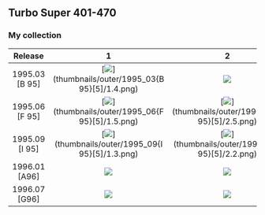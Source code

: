 ## Turbo Super 401-470

### My collection

|    Release     |                                                             1                                                              |                                                             2                                                              |                                                             3                                                              |                                                             4                                                              |                                                             5                                                              |
|:--------------:|:--------------------------------------------------------------------------------------------------------------------------:|:--------------------------------------------------------------------------------------------------------------------------:|:--------------------------------------------------------------------------------------------------------------------------:|:--------------------------------------------------------------------------------------------------------------------------:|:--------------------------------------------------------------------------------------------------------------------------:|
| 1995.03 [B 95] |             [<img src='thumbnails/outer/1995_03{B 95}[5]/1.4.png'>](thumbnails/outer/1995_03{B 95}[5]/1.4.png)             | [<img src='/collection/gum_wrappers/kent/turbo//missed_outer.png'>](/collection/gum_wrappers/kent/turbo//missed_outer.png) |             [<img src='thumbnails/outer/1995_03{B 95}[5]/3.5.png'>](thumbnails/outer/1995_03{B 95}[5]/3.5.png)             |             [<img src='thumbnails/outer/1995_03{B 95}[5]/4.5.png'>](thumbnails/outer/1995_03{B 95}[5]/4.5.png)             | [<img src='/collection/gum_wrappers/kent/turbo//missed_outer.png'>](/collection/gum_wrappers/kent/turbo//missed_outer.png) |
| 1995.06 [F 95] |             [<img src='thumbnails/outer/1995_06{F 95}[5]/1.5.png'>](thumbnails/outer/1995_06{F 95}[5]/1.5.png)             |             [<img src='thumbnails/outer/1995_06{F 95}[5]/2.5.png'>](thumbnails/outer/1995_06{F 95}[5]/2.5.png)             |             [<img src='thumbnails/outer/1995_06{F 95}[5]/3.5.png'>](thumbnails/outer/1995_06{F 95}[5]/3.5.png)             | [<img src='/collection/gum_wrappers/kent/turbo//missed_outer.png'>](/collection/gum_wrappers/kent/turbo//missed_outer.png) |             [<img src='thumbnails/outer/1995_06{F 95}[5]/5.5.png'>](thumbnails/outer/1995_06{F 95}[5]/5.5.png)             |
| 1995.09 [I 95] |             [<img src='thumbnails/outer/1995_09{I 95}[5]/1.3.png'>](thumbnails/outer/1995_09{I 95}[5]/1.3.png)             |             [<img src='thumbnails/outer/1995_09{I 95}[5]/2.2.png'>](thumbnails/outer/1995_09{I 95}[5]/2.2.png)             | [<img src='/collection/gum_wrappers/kent/turbo//missed_outer.png'>](/collection/gum_wrappers/kent/turbo//missed_outer.png) |             [<img src='thumbnails/outer/1995_09{I 95}[5]/4.2.png'>](thumbnails/outer/1995_09{I 95}[5]/4.2.png)             |             [<img src='thumbnails/outer/1995_09{I 95}[5]/5.2.png'>](thumbnails/outer/1995_09{I 95}[5]/5.2.png)             |
| 1996.01 [A96]  | [<img src='/collection/gum_wrappers/kent/turbo//missed_outer.png'>](/collection/gum_wrappers/kent/turbo//missed_outer.png) |              [<img src='thumbnails/outer/1996_01{A96}[5]/2.5.png'>](thumbnails/outer/1996_01{A96}[5]/2.5.png)              | [<img src='/collection/gum_wrappers/kent/turbo//missed_outer.png'>](/collection/gum_wrappers/kent/turbo//missed_outer.png) | [<img src='/collection/gum_wrappers/kent/turbo//missed_outer.png'>](/collection/gum_wrappers/kent/turbo//missed_outer.png) |              [<img src='thumbnails/outer/1996_01{A96}[5]/5.4.png'>](thumbnails/outer/1996_01{A96}[5]/5.4.png)              |
| 1996.07 [G96]  | [<img src='/collection/gum_wrappers/kent/turbo//missed_outer.png'>](/collection/gum_wrappers/kent/turbo//missed_outer.png) | [<img src='/collection/gum_wrappers/kent/turbo//missed_outer.png'>](/collection/gum_wrappers/kent/turbo//missed_outer.png) | [<img src='/collection/gum_wrappers/kent/turbo//missed_outer.png'>](/collection/gum_wrappers/kent/turbo//missed_outer.png) | [<img src='/collection/gum_wrappers/kent/turbo//missed_outer.png'>](/collection/gum_wrappers/kent/turbo//missed_outer.png) | [<img src='/collection/gum_wrappers/kent/turbo//missed_outer.png'>](/collection/gum_wrappers/kent/turbo//missed_outer.png) |

<span style="display: inline-block;">
	<a href='thumbnails/inner/401.5.png' title=''><img src='thumbnails/inner/401.5.png' alt=''></a>
</span>
<span style="display: inline-block;">
	<a href='thumbnails/inner/402.4.png' title=''><img src='thumbnails/inner/402.4.png' alt=''></a>
</span>
<span style="display: inline-block;">
	<a href='thumbnails/inner/403.5.png' title=''><img src='thumbnails/inner/403.5.png' alt=''></a>
</span>
<span style="display: inline-block;">
	<a href='thumbnails/inner/404.5.png' title=''><img src='thumbnails/inner/404.5.png' alt=''></a>
</span>
<span style="display: inline-block;">
	<a href='thumbnails/inner/405.5.png' title=''><img src='thumbnails/inner/405.5.png' alt=''></a>
</span>
<span style="display: inline-block;">
	<a href='thumbnails/inner/406.5.png' title=''><img src='thumbnails/inner/406.5.png' alt=''></a>
</span>
<span style="display: inline-block;">
	<a href='thumbnails/inner/407.5.png' title=''><img src='thumbnails/inner/407.5.png' alt=''></a>
</span>
<span style="display: inline-block;">
	<a href='thumbnails/inner/408.5.png' title=''><img src='thumbnails/inner/408.5.png' alt=''></a>
</span>
<span style="display: inline-block;">
	<a href='thumbnails/inner/409.5.png' title=''><img src='thumbnails/inner/409.5.png' alt=''></a>
</span>
<span style="display: inline-block;">
	<a href='thumbnails/inner/410.5.png' title=''><img src='thumbnails/inner/410.5.png' alt=''></a>
</span>
<span style="display: inline-block;">
	<a href='thumbnails/inner/411.5.png' title=''><img src='thumbnails/inner/411.5.png' alt=''></a>
</span>
<span style="display: inline-block;">
	<a href='thumbnails/inner/412.5.png' title=''><img src='thumbnails/inner/412.5.png' alt=''></a>
</span>
<span style="display: inline-block;">
	<a href='thumbnails/inner/413.5.png' title=''><img src='thumbnails/inner/413.5.png' alt=''></a>
</span>
<span style="display: inline-block;">
	<a href='thumbnails/inner/414.5.png' title=''><img src='thumbnails/inner/414.5.png' alt=''></a>
</span>
<span style="display: inline-block;">
	<a href='thumbnails/inner/415.5.png' title=''><img src='thumbnails/inner/415.5.png' alt=''></a>
</span>
<span style="display: inline-block;">
	<a href='thumbnails/inner/416.5.png' title=''><img src='thumbnails/inner/416.5.png' alt=''></a>
</span>
<span style="display: inline-block;">
	<a href='thumbnails/inner/417.4.png' title=''><img src='thumbnails/inner/417.4.png' alt=''></a>
</span>
<span style="display: inline-block;">
	<a href='thumbnails/inner/418.4.png' title=''><img src='thumbnails/inner/418.4.png' alt=''></a>
</span>
<span style="display: inline-block;">
	<a href='thumbnails/inner/419.5.png' title=''><img src='thumbnails/inner/419.5.png' alt=''></a>
</span>
<span style="display: inline-block;">
	<a href='thumbnails/inner/420.5.png' title=''><img src='thumbnails/inner/420.5.png' alt=''></a>
</span>
<span style="display: inline-block;">
	<a href='thumbnails/inner/421.5.png' title=''><img src='thumbnails/inner/421.5.png' alt=''></a>
</span>
<span style="display: inline-block;">
	<a href='thumbnails/inner/422.5.png' title=''><img src='thumbnails/inner/422.5.png' alt=''></a>
</span>
<span style="display: inline-block;">
	<a href='thumbnails/inner/423.5.png' title=''><img src='thumbnails/inner/423.5.png' alt=''></a>
</span>
<span style="display: inline-block;">
	<a href='thumbnails/inner/424.4.png' title=''><img src='thumbnails/inner/424.4.png' alt=''></a>
</span>
<span style="display: inline-block;">
	<a href='thumbnails/inner/425.4.png' title=''><img src='thumbnails/inner/425.4.png' alt=''></a>
</span>
<span style="display: inline-block;">
	<a href='thumbnails/inner/426.4.png' title=''><img src='thumbnails/inner/426.4.png' alt=''></a>
</span>
<span style="display: inline-block;">
	<a href='thumbnails/inner/427.4.png' title=''><img src='thumbnails/inner/427.4.png' alt=''></a>
</span>
<span style="display: inline-block;">
	<a href='thumbnails/inner/428.5.png' title=''><img src='thumbnails/inner/428.5.png' alt=''></a>
</span>
<span style="display: inline-block;">
	<a href='thumbnails/inner/429.5.png' title=''><img src='thumbnails/inner/429.5.png' alt=''></a>
</span>
<span style="display: inline-block;">
	<a href='thumbnails/inner/430.4.png' title=''><img src='thumbnails/inner/430.4.png' alt=''></a>
</span>
<span style="display: inline-block;">
	<a href='thumbnails/inner/431.5.png' title=''><img src='thumbnails/inner/431.5.png' alt=''></a>
</span>
<span style="display: inline-block;">
	<a href='thumbnails/inner/432.5.png' title=''><img src='thumbnails/inner/432.5.png' alt=''></a>
</span>
<span style="display: inline-block;">
	<a href='thumbnails/inner/433.4.png' title=''><img src='thumbnails/inner/433.4.png' alt=''></a>
</span>
<span style="display: inline-block;">
	<a href='thumbnails/inner/434.5.png' title=''><img src='thumbnails/inner/434.5.png' alt=''></a>
</span>
<span style="display: inline-block;">
	<a href='thumbnails/inner/435.4.png' title=''><img src='thumbnails/inner/435.4.png' alt=''></a>
</span>
<span style="display: inline-block;">
	<a href='thumbnails/inner/436.5.png' title=''><img src='thumbnails/inner/436.5.png' alt=''></a>
</span>
<span style="display: inline-block;">
	<a href='thumbnails/inner/437.5.png' title=''><img src='thumbnails/inner/437.5.png' alt=''></a>
</span>
<span style="display: inline-block;">
	<a href='thumbnails/inner/438.5.png' title=''><img src='thumbnails/inner/438.5.png' alt=''></a>
</span>
<span style="display: inline-block;">
	<a href='thumbnails/inner/439.5.png' title=''><img src='thumbnails/inner/439.5.png' alt=''></a>
</span>
<span style="display: inline-block;">
	<a href='thumbnails/inner/440.5.png' title=''><img src='thumbnails/inner/440.5.png' alt=''></a>
</span>
<span style="display: inline-block;">
	<a href='thumbnails/inner/441.5.png' title=''><img src='thumbnails/inner/441.5.png' alt=''></a>
</span>
<span style="display: inline-block;">
	<a href='thumbnails/inner/442.5.png' title=''><img src='thumbnails/inner/442.5.png' alt=''></a>
</span>
<span style="display: inline-block;">
	<a href='thumbnails/inner/443.5.png' title=''><img src='thumbnails/inner/443.5.png' alt=''></a>
</span>
<span style="display: inline-block;">
	<a href='thumbnails/inner/444.5.png' title=''><img src='thumbnails/inner/444.5.png' alt=''></a>
</span>
<span style="display: inline-block;">
	<a href='thumbnails/inner/445.5.png' title=''><img src='thumbnails/inner/445.5.png' alt=''></a>
</span>
<span style="display: inline-block;">
	<a href='thumbnails/inner/446.5.png' title=''><img src='thumbnails/inner/446.5.png' alt=''></a>
</span>
<span style="display: inline-block;">
	<a href='thumbnails/inner/447.5.png' title=''><img src='thumbnails/inner/447.5.png' alt=''></a>
</span>
<span style="display: inline-block;">
	<a href='thumbnails/inner/448.5.png' title=''><img src='thumbnails/inner/448.5.png' alt=''></a>
</span>
<span style="display: inline-block;">
	<a href='thumbnails/inner/449.4.png' title=''><img src='thumbnails/inner/449.4.png' alt=''></a>
</span>
<span style="display: inline-block;">
	<a href='thumbnails/inner/450.5.png' title=''><img src='thumbnails/inner/450.5.png' alt=''></a>
</span>
<span style="display: inline-block;">
	<a href='thumbnails/inner/451.5.png' title=''><img src='thumbnails/inner/451.5.png' alt=''></a>
</span>
<span style="display: inline-block;">
	<a href='thumbnails/inner/452.4.png' title=''><img src='thumbnails/inner/452.4.png' alt=''></a>
</span>
<span style="display: inline-block;">
	<a href='thumbnails/inner/453.5.png' title=''><img src='thumbnails/inner/453.5.png' alt=''></a>
</span>
<span style="display: inline-block;">
	<a href='thumbnails/inner/454.5.png' title=''><img src='thumbnails/inner/454.5.png' alt=''></a>
</span>
<span style="display: inline-block;">
	<a href='thumbnails/inner/455.4.png' title=''><img src='thumbnails/inner/455.4.png' alt=''></a>
</span>
<span style="display: inline-block;">
	<a href='thumbnails/inner/456.5.png' title=''><img src='thumbnails/inner/456.5.png' alt=''></a>
</span>
<span style="display: inline-block;">
	<a href='thumbnails/inner/457.5.png' title=''><img src='thumbnails/inner/457.5.png' alt=''></a>
</span>
<span style="display: inline-block;">
	<a href='thumbnails/inner/458.5.png' title=''><img src='thumbnails/inner/458.5.png' alt=''></a>
</span>
<span style="display: inline-block;">
	<a href='thumbnails/inner/459.5.png' title=''><img src='thumbnails/inner/459.5.png' alt=''></a>
</span>
<span style="display: inline-block;">
	<a href='thumbnails/inner/460.5.png' title=''><img src='thumbnails/inner/460.5.png' alt=''></a>
</span>
<span style="display: inline-block;">
	<a href='thumbnails/inner/461.5.png' title=''><img src='thumbnails/inner/461.5.png' alt=''></a>
</span>
<span style="display: inline-block;">
	<a href='thumbnails/inner/462.5.png' title=''><img src='thumbnails/inner/462.5.png' alt=''></a>
</span>
<span style="display: inline-block;">
	<a href='thumbnails/inner/463.4.png' title=''><img src='thumbnails/inner/463.4.png' alt=''></a>
</span>
<span style="display: inline-block;">
	<a href='thumbnails/inner/464.5.png' title=''><img src='thumbnails/inner/464.5.png' alt=''></a>
</span>
<span style="display: inline-block;">
	<a href='thumbnails/inner/465.5.png' title=''><img src='thumbnails/inner/465.5.png' alt=''></a>
</span>
<span style="display: inline-block;">
	<a href='thumbnails/inner/466.5.png' title=''><img src='thumbnails/inner/466.5.png' alt=''></a>
</span>
<span style="display: inline-block;">
	<a href='thumbnails/inner/467.5.png' title=''><img src='thumbnails/inner/467.5.png' alt=''></a>
</span>
<span style="display: inline-block;">
	<a href='thumbnails/inner/468.5.png' title=''><img src='thumbnails/inner/468.5.png' alt=''></a>
</span>
<span style="display: inline-block;">
	<a href='thumbnails/inner/469.5.png' title=''><img src='thumbnails/inner/469.5.png' alt=''></a>
</span>
<span style="display: inline-block;">
	<a href='thumbnails/inner/470.5.png' title=''><img src='thumbnails/inner/470.5.png' alt=''></a>
</span>

